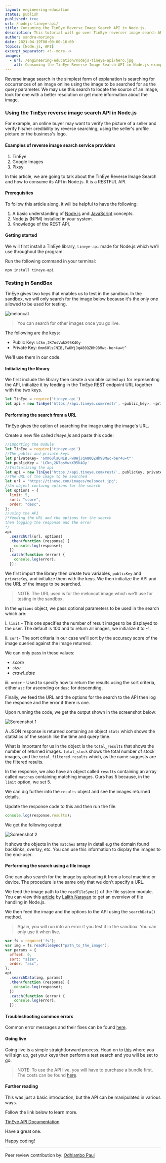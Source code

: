 ```yaml
---
layout: engineering-education
status: publish
published: true
url: /nodejs-tineye-api/
title: Consuming the TinEye Reverse Image Search API in Node.js.
description: This tutorial will go over TinEye reverser image search API. TinEye API makes it possible to search for online image occurrences using an image as the query parameter.
author: sandra-moringa
date: 2021-04-19T00:00:00-16:00
topics: [Node.js, API]
excerpt_separator: <!--more-->
images:
  - url: /engineering-education/nodejs-tineye-api/hero.jpg
    alt: Consuming the TinEye Reverse Image Search API in Node.js example image
---
```

Reverse image search in the simplest form of explanation is searching for occurrences of an image online using the image to be searched for as the query parameter. We may use this search to locate the source of an image, look for one with a better resolution or get more information about the image.
<!--more-->
### Using the TinEye reverse image search API in Node.js
For example, an online buyer may want to verify the picture of a seller and verify his/her credibility by reverse searching, using the seller's profile picture or the business's logo.

#### Examples of reverse image search service providers
1. TinEye
2. Google Images
3. Pixsy

In this article, we are going to talk about the TinEye Reverse Image Search and how to consume its API in Node.js. It is a RESTFUL API.

#### Prerequisites
To follow this article along, it will be helpful to have the following:
1. A basic understanding of [Node.js](https://nodejs.org/en/docs/) and [JavaScript](https://developer.mozilla.org/en-US/docs/Web/JavaScript) concepts.
2. Node.js (NPM) installed in your system.
3. Knowledge of the REST API.

#### Getting started
We will first install a TinEye library, `tineye-api` made for Node.js which we'll use throughout the program.

Run the following command in your terminal:

```bash
npm install tineye-api
```

### Testing in SandBox
TinEye gives two keys that enables us to test in the sandbox. In the sandbox, we will only search for the image below because it's the only one allowed to be used for testing.

![meloncat](/engineering-education/nodejs-tineye-api/meloncat.jpg)

> You can search for other images once you go live.

The following are the keys:
- Public Key: `LCkn,2K7osVwkX95K4Oy`
- Private Key: `6mm60lsCNIB,FwOWjJqA80QZHh9BMwc-ber4u=t^`

We'll use them in our code.

#### Initializing the library
We first include the library then create a variable called `api` for representing the API, initialize it by feeding in the TinEye REST endpoint URL together with the two keys.

```JavaScript
let TinEye = require('tineye-api')
let api = new TinEye('https://api.tineye.com/rest/', <public_key>, <private_key>);
```

#### Performing the search from a URL
TinEye gives the option of searching the image using the image's URL.

Create a new file called *tineye.js* and paste this code:

```JavaScript
//importing the module
let TinEye = require('tineye-api')
//The public and private keys
let privateKey= '6mm60lsCNIB,FwOWjJqA80QZHh9BMwc-ber4u=t^'
let publicKey = 'LCkn,2K7osVwkX95K4Oy'
//Initializing the api
let api = new TinEye('https://api.tineye.com/rest/', publicKey, privateKey);
//The URL of the image to be searched
let url = "https://tineye.com/images/meloncat.jpg";
//An object containg options for the search
let options = {
  limit: 5,
  sort: "score",
  order: "desc",
};
//using the API
/*feeding the URL and the options for the search
then logging the response and the error
*/
api
  .searchUrl(url, options)
  .then(function (response) {
    console.log(response);
  })
  .catch(function (error) {
    console.log(error);
  });
```

We first import the library then create two variables, `publicKey` and `privateKey`, and initialize them with the keys. We then initialize the API and the URL of the image to be searched. 

> NOTE: The URL used is for the meloncat image which we'll use for testing in the sandbox.

In the `options` object, we pass optional parameters to be used in the search which are:

i. `limit` - This one specifies the number of result images to be displayed to the user. The default is 100 and to return all images, we initialize it to -1.

ii. `sort`- The sort criteria in our case we'll sort by the accuracy score of the image queried against the image returned. 

We can only pass in these values:
- *score*
- *size*
- *crawl_date*

iii. `order` - Used to specify how to return the results using the sort criteria, either `asc` for ascending or `desc` for descending.

Finally, we feed the URL and the options for the search to the API then log the response and the error if there is one.

Upon running the code, we get the output shown in the screenshot below:

![Screenshot 1](/engineering-education/nodejs-tineye-api/screen1.png)

A JSON response is returned containing an object `stats` which shows the statistics of the search like the time and query time. 

What is important for us in the object is the `total_results` that shows the number of returned images. `total_stock` shows the total number of stock images, and the `total_filtered_results` which, as the name suggests are the filtered results. 

In the response, we also have an object called `results` containing an array called `matches` containing matching images. Ours has 5 because, in the `limit` option, we set 5.

We can dig further into the `results` object and see the images returned details.

Update the response code to this and then run the file:

```JavaScript
console.log(response.results);
```

We get the following output:

![Screenshot 2](/engineering-education/nodejs-tineye-api/screen2.png)

It shows the objects in the `matches` array in detail e.g the domain found backlinks, overlay, etc. You can use this information to display the images to the end-user.

#### Performing the search using a file image
One can also search for the image by uploading it from a local machine or device. The procedure is the same only that we don't specify a URL.

We feed the image path to the `readFileSync()` of the file system module. You can view this [article](/engineering-education/node-file-handling/) by [Lalith Narayan](/engineering-education/authors/lalithnarayan-c/) to get an overview of file handling in Node.js.

We then feed the image and the options to the API using the `searchData()` method.

>Again, you will run into an error if you test it in the sandbox. You can only use it when live.

```JavaScript
var fs = require('fs');
var img = fs.readFileSync("path_to_the_image");
var params = {
  offset: 0,
  sort: "size",
  order: "asc",
};
api
  .searchData(img, params)
  .then(function (response) {
    console.log(response);
  })
  .catch(function (error) {
    console.log(error);
  });
```

#### Troubleshooting common errors
Common error messages and their fixes can be found [here](https://help.tineye.com/article/181-list-of-tineye-api-error-messages).

#### Going live
Going live is a simple straightforward process. Head on to [this](https://services.tineye.com/developers/tineyeapi/getting_started) where you will sign up, get your keys then perform a test search and you will be set to go.

> NOTE: To use the API live, you will have to purchase a bundle first. The costs can be found [here](https://services.tineye.com/TinEyeAPI#plans-and-pricing).

#### Further reading
This was just a basic introduction, but the API can be manipulated in various ways. 

Follow the link below to learn more.

[TinEye API Documentation](https://services.tineye.com/developers/tineyeapi/libraries)

Have a great one.

Happy coding!

---
Peer review contribution by: [Odhiambo Paul](/engineering-education/authors/odhiambo-paul/)
